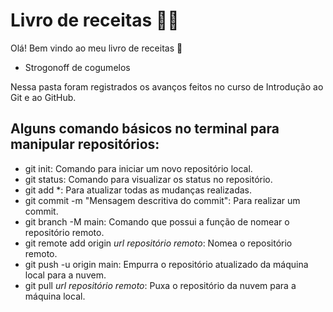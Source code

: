 # Livro de receitas :woman_cook:

Olá! Bem vindo ao meu livro de receitas :wave:
 - Strogonoff de cogumelos

Nessa pasta foram registrados os avanços feitos no curso de Introdução ao Git e ao GitHub.

## Alguns comando básicos no terminal para manipular repositórios:

 - git init: Comando para iniciar um novo repositório local.
 - git status: Comando para visualizar os status no repositório.
 - git add *: Para atualizar todas as mudanças realizadas.
 - git commit -m "Mensagem descritiva do commit": Para realizar um commit.
 - git branch -M main: Comando que possui a função de nomear o repositório remoto.
 - git remote add origin _url repositório remoto_: Nomea o repositório remoto.
 - git push -u origin main: Empurra o repositório atualizado da máquina local para a nuvem.
 - git pull _url repositório remoto_: Puxa o repositório da nuvem para a máquina local.
 
 
